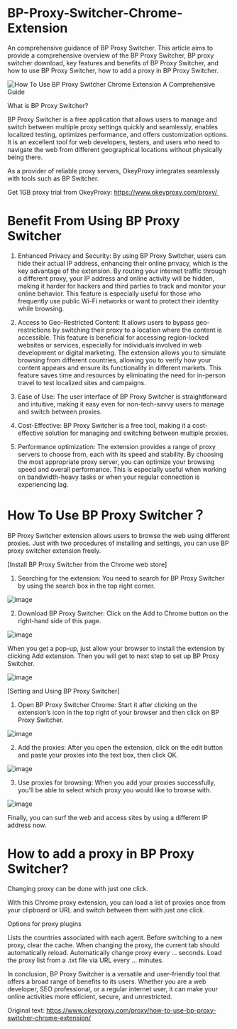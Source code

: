 # BP-Proxy-Switcher-Chrome-Extension
An comprehensive guidance of BP Proxy Switcher. This article aims to provide a comprehensive overview of the BP Proxy Switcher, BP proxy switcher download, key features and benefits of BP Proxy Switcher, and how to use BP Proxy Switcher, how to add a proxy in BP Proxy Switcher.

![How To Use BP Proxy Switcher Chrome Extension A Comprehensive Guide](https://github.com/OkeyProxyCom/BP-Proxy-Switcher-Chrome-Extension/assets/150340973/ccae80f0-05e0-4abf-9dbb-886dfcfbf479)

What is BP Proxy Switcher?

BP Proxy Switcher is a free application that allows users to manage and switch between multiple proxy settings quickly and seamlessly, enables localized testing, optimizes performance, and offers customization options. It is an excellent tool for web developers, testers, and users who need to navigate the web from different geographical locations without physically being there. 

As a provider of reliable proxy servers, OkeyProxy integrates seamlessly with tools such as BP Switcher.

Get 1GB proxy trial from OkeyProxy: https://www.okeyproxy.com/proxy/ 

# Benefit From Using BP Proxy Switcher

1. Enhanced Privacy and Security: By using BP Proxy Switcher, users can hide their actual IP address, enhancing their online privacy, which is the key advantage of the extension. By routing your internet traffic through a different proxy, your IP address and online activity will be hidden, making it harder for hackers and third parties to track and monitor your online behavior. This feature is especially useful for those who frequently use public Wi-Fi networks or want to protect their identity while browsing.

2. Access to Geo-Restricted Content: It allows users to bypass geo-restrictions by switching their proxy to a location where the content is accessible. This feature is beneficial for accessing region-locked websites or services, especially for individuals involved in web development or digital marketing. The extension allows you to simulate browsing from different countries, allowing you to verify how your content appears and ensure its functionality in different markets. This feature saves time and resources by eliminating the need for in-person travel to test localized sites and campaigns.

3. Ease of Use: The user interface of BP Proxy Switcher is straightforward and intuitive, making it easy even for non-tech-savvy users to manage and switch between proxies.

4. Cost-Effective: BP Proxy Switcher is a free tool, making it a cost-effective solution for managing and switching between multiple proxies.

5. Performance optimization: The extension provides a range of proxy servers to choose from, each with its speed and stability. By choosing the most appropriate proxy server, you can optimize your browsing speed and overall performance. This is especially useful when working on bandwidth-heavy tasks or when your regular connection is experiencing lag.

# How To Use BP Proxy Switcher？

BP Proxy Switcher extension allows users to browse the web using different proxies. Just with two procedures of installing and settings, you can use BP proxy switcher extension freely.

[Install BP Proxy Switcher from the Chrome web store]

1. Searching for the extension: You need to search for BP Proxy Switcher by using the search box in the top right corner.
   
![image](https://github.com/OkeyProxyCom/BP-Proxy-Switcher-Chrome-Extension/assets/150340973/4b3e920f-2fbd-4e64-9a81-ae5d40d8c071)

2. Download BP Proxy Switcher: Click on the Add to Chrome button on the right-hand side of this page.

![image](https://github.com/OkeyProxyCom/BP-Proxy-Switcher-Chrome-Extension/assets/150340973/7ee50d20-c6d6-4c83-997c-574081941f93)

When you get a pop-up, just allow your browser to install the extension by clicking Add extension. Then you will get to next step to set up BP Proxy Switcher.

![image](https://github.com/OkeyProxyCom/BP-Proxy-Switcher-Chrome-Extension/assets/150340973/d262e720-f72b-4244-9911-b3c8c63eafb0)

[Setting and Using BP Proxy Switcher]

1. Open BP Proxy Switcher Chrome: Start it after clicking on the extension’s icon in the top right of your browser and then click on BP Proxy Switcher.

![image](https://github.com/OkeyProxyCom/BP-Proxy-Switcher-Chrome-Extension/assets/150340973/989a4b6b-dbd5-4152-a45d-dc78b0cb70f9)

2. Add the proxies: After you open the extension, click on the edit button and paste your proxies into the text box, then click OK.

![image](https://github.com/OkeyProxyCom/BP-Proxy-Switcher-Chrome-Extension/assets/150340973/d32dfc65-49a7-47b6-97e3-6ca1df918ed7)

3. Use proxies for browsing: When you add your proxies successfully, you’ll be able to select which proxy you would like to browse with.

![image](https://github.com/OkeyProxyCom/BP-Proxy-Switcher-Chrome-Extension/assets/150340973/aff3b460-05d7-42c0-920f-0509229c1d11)

Finally, you can surf the web and access sites by using a different IP address now.

# How to add a proxy in BP Proxy Switcher?
Changing proxy can be done with just one click.

With this Chrome proxy extension, you can load a list of proxies once from your clipboard or URL and switch between them with just one click.

Options for proxy plugins

Lists the countries associated with each agent.
Before switching to a new proxy, clear the cache.
When changing the proxy, the current tab should automatically reload.
Automatically change proxy every … seconds.
Load the proxy list from a .txt file via URL every … minutes.

In conclusion, BP Proxy Switcher is a versatile and user-friendly tool that offers a broad range of benefits to its users. Whether you are a web developer, SEO professional, or a regular internet user, it can make your online activities more efficient, secure, and unrestricted.

Original text: https://www.okeyproxy.com/proxy/how-to-use-bp-proxy-switcher-chrome-extension/
